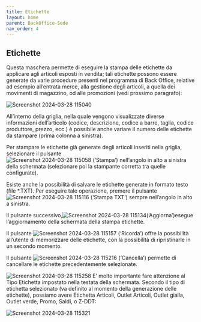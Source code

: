 ```yaml
---
title: Etichette
layout: home
parent: BackOffice-Sede
nav_order: 4
---
```


## Etichette

Questa maschera permette di eseguire la stampa delle etichette da applicare agli articoli esposti in vendita; tali etichette possono essere generate da varie procedure presenti nel programma di Back Office, relative ad esempio all’entrata merce, alla gestione degli articoli, a quella dei movimenti di magazzino, od alle promozioni (vedi prossimo paragrafo):

![Screenshot 2024-03-28 115040](https://github.com/BBCWiki/Manuals-user-/assets/164161230/b4c4c9f7-219d-48d4-ad8c-836db31e77d9)

All’interno della griglia, nella quale vengono visualizzate diverse informazioni dell’articolo (codice, descrizione, codice a barre, taglia, codice produttore, prezzo, ecc.) è possibile anche variare il numero delle etichette da stampare (prima colonna a sinistra).

Per stampare le etichette già generate degli articoli inseriti nella griglia, selezionare il pulsante  
![Screenshot 2024-03-28 115058](https://github.com/BBCWiki/Manuals-user-/assets/164161230/40b0422e-9936-418d-831b-a01827e4be2a) (‘Stampa’) nell’angolo in alto a sinistra della schermata (selezionare poi la stampante corretta tra quelle configurate).

Esiste anche la possibilità di salvare le etichette generate in formato testo (file *.TXT). Per eseguire tale operazione, premere il pulsante 
![Screenshot 2024-03-28 115116](https://github.com/BBCWiki/Manuals-user-/assets/164161230/694d3659-0f91-4e3d-b104-b320e6272d69) (‘Stampa TXT’) sempre nell’angolo in alto a sinistra.

Il pulsante successivo,![Screenshot 2024-03-28 115134](https://github.com/BBCWiki/Manuals-user-/assets/164161230/4802f714-9618-48c3-9bb7-a08658a5fa18)(‘Aggiorna’)esegue l’aggiornamento della schermata della stampa etichette.

Il pulsante ![Screenshot 2024-03-28 115157](https://github.com/BBCWiki/Manuals-user-/assets/164161230/1612f823-210f-4427-a2ae-be00f19eab58)
(‘Ricorda’) offre la possibilità all’utente di memorizzare delle etichette, con la possibilità di ripristinarle in un secondo momento.

Il pulsante ![Screenshot 2024-03-28 115216](https://github.com/BBCWiki/Manuals-user-/assets/164161230/2d8bc339-32e4-4f3e-ae8a-2a4e6d9db6d8)
(‘Cancella’) permette di cancellare le etichette precedentemente selezionate.


![Screenshot 2024-03-28 115258](https://github.com/BBCWiki/Manuals-user-/assets/164161230/16ce9ed0-00fb-4626-b6fb-e7d0febaf873)
E’ molto importante fare attenzione al Tipo Etichetta impostato nella testata della schermata. Secondo il tipo di etichetta selezionato (va definito al momento della generazione delle etichette), possiamo avere Etichetta Articoli, Outlet Articoli, Outlet gialla, Outlet verde, Promo, Saldi, o Z-DDT:

![Screenshot 2024-03-28 115321](https://github.com/BBCWiki/Manuals-user-/assets/164161230/51595031-eef3-4fe6-afe3-532aa9d24d06)
